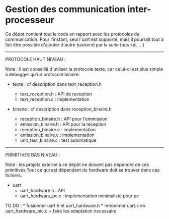 Gestion des communication inter-processeur
==========================================


Ce dépot contient tout le code en rapport avec les protocoles de communication.
Pour l'instant, seul l'uart est supporté, mais il pourrait tout à fait être
possible d'ajouter d'autre backend par la suite (bus spi, …)

--------------------------------------------------------------------------------

PROTOCOLE HAUT NIVEAU :

Note :
    Il est conseillé d'utiliser le protocole texte, car celui-ci est plus
    simple à debogger qu'un protocole binaire.

* texte : cf description dans text_reception.h
    * text_reception.h : API de reception
    * text_reception.c : implementation

* binaire : cf description dans reception_binaire.h
    * reception_binaire.h : API pour l'emmission
    * emission_binaire.h  : API pour la reception
    * reception_binaire.c : implementation
    * emission_binaire.c  : implementation
    * unit_test_binaire.c : test automatique

--------------------------------------------------------------------------------

PRIMITIVES BAS NIVEAU :

Note :
    les projets externe à ce dépôt ne doivent pas dépendre de ces primitives
    Tout ce qui est dépendant du hardware doit se trouver dans ces fichiers.

* uart
    * uart_hardware.h : API
    * uart_hardware_pc.c : implementation minimaliste pour pc

TO DO :
    * fusionner uart.h et uart_hardware.h
    * renommer uart.c en uart_hardware_pic.c + faire les adaptation necessaire
